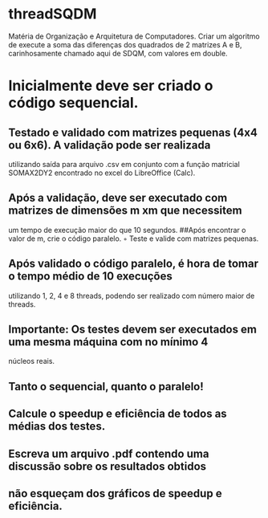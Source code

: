 # threadSQDM
Matéria de Organização e Arquitetura de Computadores.
Criar um algoritmo de execute a soma das diferenças dos quadrados de 2 matrizes A e B,
carinhosamente chamado aqui de SDQM, com valores em double.
# Inicialmente deve ser criado o código sequencial.
## Testado e validado com matrizes pequenas (4x4 ou 6x6). A validação pode ser realizada
utilizando saída para arquivo .csv em conjunto com a função matricial SOMAX2DY2
encontrado no excel do LibreOffice (Calc).
## Após a validação, deve ser executado com matrizes de dimensões m xm que necessitem
um tempo de execução maior do que 10 segundos.
##Após encontrar o valor de m, crie o código paralelo.
◦ Teste e valide com matrizes pequenas.
## Após validado o código paralelo, é hora de tomar o tempo médio de 10 execuções
utilizando 1, 2, 4 e 8 threads, podendo ser realizado com número maior de threads.
## Importante: Os testes devem ser executados em uma mesma máquina com no mínimo 4
núcleos reais.
## Tanto o sequencial, quanto o paralelo!
## Calcule o speedup e eficiência de todos as médias dos testes.
## Escreva um arquivo .pdf contendo uma discussão sobre os resultados obtidos
## não esqueçam dos gráficos de speedup e eficiência.
